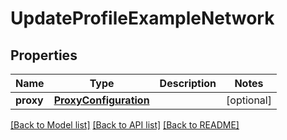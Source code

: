 # UpdateProfileExampleNetwork

## Properties
Name | Type | Description | Notes
------------ | ------------- | ------------- | -------------
**proxy** | [**ProxyConfiguration**](ProxyConfiguration.md) |  | [optional] 

[[Back to Model list]](../README.md#documentation-for-models) [[Back to API list]](../README.md#documentation-for-api-endpoints) [[Back to README]](../README.md)


